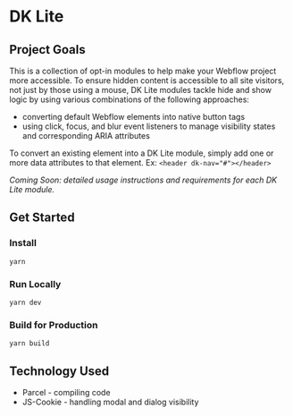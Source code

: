 # DK Lite
## Project Goals
This is a collection of opt-in modules to help make your Webflow project more accessible. To ensure hidden content is accessible to all site visitors, not just by those using a mouse, DK Lite modules tackle hide and show logic by using various combinations of the following approaches:
* converting default Webflow elements into native button tags
* using click, focus, and blur event listeners to manage visibility states and corresponding ARIA attributes

To convert an existing element into a DK Lite module, simply add one or more data attributes to that element. Ex: `<header dk-nav="#"></header>`

*Coming Soon: detailed usage instructions and requirements for each DK Lite module.*

## Get Started
### Install
`yarn`
### Run Locally
`yarn dev`

### Build for Production
`yarn build`

## Technology Used
* Parcel - compiling code
* JS-Cookie - handling modal and dialog visibility